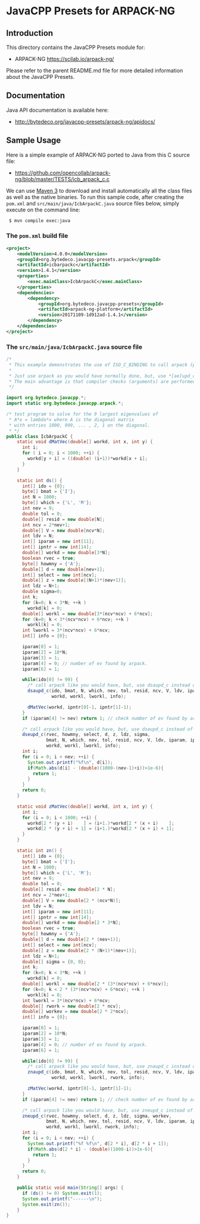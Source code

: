 JavaCPP Presets for ARPACK-NG
=============================

Introduction
------------
This directory contains the JavaCPP Presets module for:

 * ARPACK-NG  https://scilab.io/arpack-ng/

Please refer to the parent README.md file for more detailed information about the JavaCPP Presets.


Documentation
-------------
Java API documentation is available here:

 * http://bytedeco.org/javacpp-presets/arpack-ng/apidocs/


Sample Usage
------------
Here is a simple example of ARPACK-NG ported to Java from this C source file:

 * https://github.com/opencollab/arpack-ng/blob/master/TESTS/icb_arpack_c.c

We can use [Maven 3](http://maven.apache.org/) to download and install automatically all the class files as well as the native binaries. To run this sample code, after creating the `pom.xml` and `src/main/java/IcbArpackC.java` source files below, simply execute on the command line:
```bash
 $ mvn compile exec:java
```

### The `pom.xml` build file
```xml
<project>
    <modelVersion>4.0.0</modelVersion>
    <groupId>org.bytedeco.javacpp-presets.arpack</groupId>
    <artifactId>icbarpackc</artifactId>
    <version>1.4.1</version>
    <properties>
        <exec.mainClass>IcbArpackC</exec.mainClass>
    </properties>
    <dependencies>
        <dependency>
            <groupId>org.bytedeco.javacpp-presets</groupId>
            <artifactId>arpack-ng-platform</artifactId>
            <version>20171109-1d912ad-1.4.1</version>
        </dependency>
    </dependencies>
</project>
```

### The `src/main/java/IcbArpackC.java` source file
```java
/*
 * This example demonstrates the use of ISO_C_BINDING to call arpack (portability).
 *
 * Just use arpack as you would have normally done, but, use *[ae]upd_c instead of *[ae]upd_.
 * The main advantage is that compiler checks (arguments) are performed at build time.
 */

import org.bytedeco.javacpp.*;
import static org.bytedeco.javacpp.arpack.*;

/* test program to solve for the 9 largest eigenvalues of
 * A*x = lambda*x where A is the diagonal matrix
 * with entries 1000, 999, ... , 2, 1 on the diagonal.
 * */
public class IcbArpackC {
    static void dMatVec(double[] workd, int x, int y) {
      int i;
      for ( i = 0; i < 1000; ++i) {
        workd[y + i] = ((double) (i+1))*workd[x + i];
      }
    }

    static int ds() {
      int[] ido = {0};
      byte[] bmat = {'I'};
      int N = 1000;
      byte[] which = {'L', 'M'};
      int nev = 9;
      double tol = 0;
      double[] resid = new double[N];
      int ncv = 2*nev+1;
      double[] V = new double[ncv*N];
      int ldv = N;
      int[] iparam = new int[11];
      int[] ipntr = new int[14];
      double[] workd = new double[3*N];
      boolean rvec = true;
      byte[] howmny = {'A'};
      double[] d = new double[nev+1];
      int[] select = new int[ncv];
      double[] z = new double[(N+1)*(nev+1)];
      int ldz = N+1;
      double sigma=0;
      int k;
      for (k=0; k < 3*N; ++k )
        workd[k] = 0;
      double[] workl = new double[3*(ncv*ncv) + 6*ncv];
      for (k=0; k < 3*(ncv*ncv) + 6*ncv; ++k )
        workl[k] = 0;
      int lworkl = 3*(ncv*ncv) + 6*ncv;
      int[] info = {0};

      iparam[0] = 1;
      iparam[2] = 10*N;
      iparam[3] = 1;
      iparam[4] = 0; // number of ev found by arpack.
      iparam[6] = 1;

      while(ido[0] != 99) {
        /* call arpack like you would have, but, use dsaupd_c instead of dsaupd_ */
        dsaupd_c(ido, bmat, N, which, nev, tol, resid, ncv, V, ldv, iparam, ipntr,
                 workd, workl, lworkl, info);

        dMatVec(workd, ipntr[0]-1, ipntr[1]-1);
      }
      if (iparam[4] != nev) return 1; // check number of ev found by arpack.

      /* call arpack like you would have, but, use dseupd_c instead of dseupd_ */
      dseupd_c(rvec, howmny, select, d, z, ldz, sigma,
               bmat, N, which, nev, tol, resid, ncv, V, ldv, iparam, ipntr,
               workd, workl, lworkl, info);
      int i;
      for (i = 0; i < nev; ++i) {
        System.out.printf("%f\n", d[i]);
        if(Math.abs(d[i] - (double)(1000-(nev-1)+i))>1e-6){
          return 1;
        }
      }
      return 0;
    }

    static void zMatVec(double[] workd, int x, int y) {
      int i;
      for (i = 0; i < 1000; ++i) {
        workd[2 * (y + i)    ] = (i+1.)*workd[2 * (x + i)    ];
        workd[2 * (y + i) + 1] = (i+1.)*workd[2 * (x + i) + 1];
      }
    }

    static int zn() {
      int[] ido = {0};
      byte[] bmat = {'I'};
      int N = 1000;
      byte[] which = {'L', 'M'};
      int nev = 9;
      double tol = 0;
      double[] resid = new double[2 * N];
      int ncv = 2*nev+1;
      double[] V = new double[2 * (ncv*N)];
      int ldv = N;
      int[] iparam = new int[11];
      int[] ipntr = new int[14];
      double[] workd = new double[2 * 3*N];
      boolean rvec = true;
      byte[] howmny = {'A'};
      double[] d = new double[2 * (nev+1)];
      int[] select = new int[ncv];
      double[] z = new double[2 * (N+1)*(nev+1)];
      int ldz = N+1;
      double[] sigma = {0, 0};
      int k;
      for (k=0; k < 3*N; ++k )
        workd[k] = 0;
      double[] workl = new double[2 * (3*(ncv*ncv) + 6*ncv)];
      for (k=0; k < 2 * (3*(ncv*ncv) + 6*ncv); ++k )
        workl[k] = 0;
      int lworkl = 3*(ncv*ncv) + 6*ncv;
      double[] rwork = new double[2 * ncv];
      double[] workev = new double[2 * 2*ncv];
      int[] info = {0};

      iparam[0] = 1;
      iparam[2] = 10*N;
      iparam[3] = 1;
      iparam[4] = 0; // number of ev found by arpack.
      iparam[6] = 1;

      while(ido[0] != 99) {
        /* call arpack like you would have, but, use znaupd_c instead of znaupd_ */
        znaupd_c(ido, bmat, N, which, nev, tol, resid, ncv, V, ldv, iparam, ipntr,
                 workd, workl, lworkl, rwork, info);

        zMatVec(workd, ipntr[0]-1, ipntr[1]-1);
      }
      if (iparam[4] != nev) return 1; // check number of ev found by arpack.

      /* call arpack like you would have, but, use zneupd_c instead of zneupd_ */
      zneupd_c(rvec, howmny, select, d, z, ldz, sigma, workev,
               bmat, N, which, nev, tol, resid, ncv, V, ldv, iparam, ipntr,
               workd, workl, lworkl, rwork, info);
      int i;
      for (i = 0; i < nev; ++i) {
        System.out.printf("%f %f\n", d[2 * i], d[2 * i + 1]);
        if(Math.abs(d[2 * i] - (double)(1000-i))>1e-6){
          return 1;
        }
      }
      return 0;
    }

    public static void main(String[] args) {
      if (ds() != 0) System.exit(1);
      System.out.printf("------\n");
      System.exit(zn());
    }
}
```
